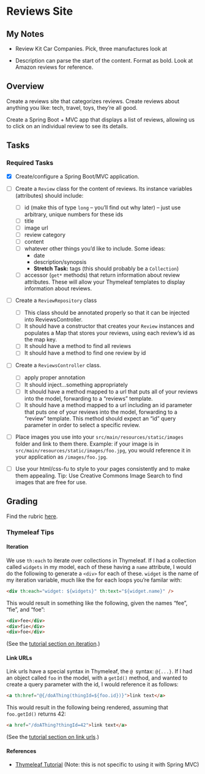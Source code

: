 # Reviews Site
## My Notes

  * Review Kit Car Companies. Pick, three manufactures look at
   
  * Description can parse the start of the content. Format as bold. Look at Amazon reviews for reference.

## Overview
Create a reviews site that categorizes reviews. Create reviews about anything you like: tech, travel, toys, they’re all good.

Create a Spring Boot + MVC app that displays a list of reviews, allowing us to click on an individual review to see its details.

## Tasks
### Required Tasks
*  [x] Create/configure a Spring Boot/MVC application.
*  [ ] Create a `Review` class for the content of reviews. Its instance variables (attributes) should include:
	*  [ ] id (make this of type `long` – you’ll find out why later) – just use arbitrary, unique numbers for these ids
	*  [ ] title
	*  [ ] image url
	*  [ ] review category
	*  [ ] content
	*  [ ] whatever other things you’d like to include. Some ideas:
	  * date
	  * description/synopsis
	  * **Stretch Task:** tags (this should probably be a `Collection`)
	*  [ ] accessor (`get*` methods) that return information about review attributes. These will allow your Thymeleaf templates to display information about reviews.
*  [ ] Create a `ReviewRepository` class
	*  [ ] This class should be annotated properly so that it can be injected into ReviewsController.
	*  [ ] It should have a constructor that creates your `Review` instances and populates a Map that stores your reviews, using each review’s id as the map key.
	*  [ ] It should have a method to find all reviews
	*  [ ] It should have a method to find one review by id
*  [ ] Create a `ReviewsController` class.
	*  [ ] apply proper annotation
	*  [ ] It should inject…something appropriately
	*  [ ] It should have a method mapped to a url that puts all of your reviews into the model, forwarding to a “reviews” template.
	*  [ ] It should have a method mapped to a url including an id parameter that puts one of your reviews into the model, forwarding to a “review” template. This method should expect an “id” query parameter in order to select a specific review.
*  [ ] Place images you use into your `src/main/resources/static/images` folder and link to them there. Example: if your image is in `src/main/resources/static/images/foo.jpg`, you would reference it in your application as `/images/foo.jpg`.

*  [ ] Use your html/css-fu to style to your pages consistently and to make them appealing.
Tip: Use Creative Commons Image Search to find images that are free for use.

## Grading
Find the rubric [here](https://wecancodeit.github.io/java-exercises/reviews-site/rubric.html).

### Thymeleaf Tips
#### Iteration
We use `th:each` to iterate over collections in Thymeleaf. If I had a collection called `widgets` in my model, each of these having a `name` attribute, I would do the following to generate a `<div>` for each of these. `widget` is the name of my iteration variable, much like the for each loops you’re familar with:

```html
<div th:each="widget: ${widgets}" th:text="${widget.name}" />
```
This would result in something like the following, given the names “fee”, “fie”, and “foe”:
```html
<div>fee</div>
<div>fie</div>
<div>foe</div>
```
(See the [tutorial section on iteration](http://www.thymeleaf.org/doc/tutorials/2.1/usingthymeleaf.html#iteration).)

#### Link URLs
Link urls have a special syntax in Thymeleaf, the `@ `syntax: `@{...}`. If I had an object called `foo` in the model, with a `getId()` method, and wanted to create a query parameter with the id, I would reference it as follows:
```html
<a th:href="@{/doAThing(thingId=${foo.id})}">link text</a>
```
This would result in the following being rendered, assuming that `foo.getId()` returns 42:
```html
<a href="/doAThing?thingId=42">link text</a>
```
(See the [tutorial section on link urls](http://www.thymeleaf.org/doc/tutorials/2.1/usingthymeleaf.html#link-urls).)

#### References
  * [Thymeleaf Tutorial](http://www.thymeleaf.org/doc/tutorials/2.1/usingthymeleaf.html) (Note: this is not specific to using it with Spring MVC)